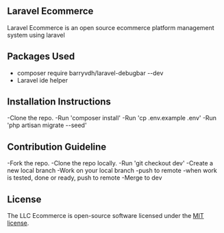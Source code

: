 ## Laravel Ecommerce

Laravel Ecommerce is an open source ecommerce platform management system using laravel

## Packages Used

- composer require barryvdh/laravel-debugbar --dev
- Laravel ide helper

## Installation Instructions

-Clone the repo.
-Run 'composer install'
-Run 'cp .env.example .env' 
-Run 'php artisan migrate --seed'

## Contribution Guideline

-Fork the repo.
-Clone the repo locally.
-Run 'git checkout dev'
-Create a new local branch
-Work on your local branch
-push to remote
-when work is tested, done or ready, push to remote
-Merge to dev

## License

The LLC Ecommerce is open-source software licensed under the [MIT license](https://opensource.org/licenses/MIT).
